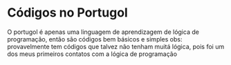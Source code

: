  # Códigos no Portugol
O portugol é apenas uma linguagem de aprendizagem de lógica de programação, então são códigos bem básicos e simples
obs: provavelmente tem códigos que talvez não tenham muitá lógica, pois foi um dos meus primeiros contatos com a lógica de programação
